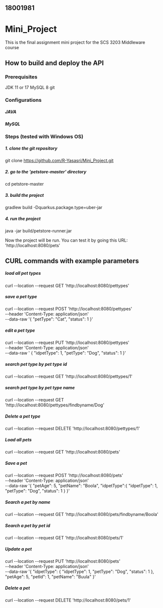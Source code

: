 ## 18001981
# Mini_Project 
 This is the final assignment mini project for the SCS 3203 Middleware course
 
 ## How to build and deploy the API
 
 ### Prerequisites
 JDK 11 or 17
 MySQL 8
 git 
 
 ### Configurations
 ##### JAVA
 ##### MySQL
 
 ### Steps (tested with Windows OS)
 
 ##### 1. clone the git repository
 git clone https://github.com/R-Yasasri/Mini_Project.git
 ##### 2. go to the 'petstore-master' directory
 cd petstore-master
 ##### 3. build the project
 gradlew build -Dquarkus.package.type=uber-jar
 ##### 4. run the project
 java -jar build/petstore-runner.jar
 
 Now the project will be run. You can test it by going this URL: 'http://localhost:8080/pets'
 
 
 ## CURL commands with example parameters

##### load all pet types

curl --location --request GET 'http://localhost:8080/pettypes'

##### save a pet type

curl --location --request POST 'http://localhost:8080/pettypes' \
--header 'Content-Type: application/json' \
--data-raw '{
    "petType": "Cat",
    "status": 1
}'

##### edit a pet type

curl --location --request PUT 'http://localhost:8080/pettypes' \
--header 'Content-Type: application/json' \
--data-raw '    {
        "idpetType": 1,
        "petType": "Dog",
        "status": 1
    }'

##### search pet type by pet type id

curl --location --request GET 'http://localhost:8080/pettypes/1'

##### search pet type by pet type name

curl --location --request GET 'http://localhost:8080/pettypes/findbyname/Dog'

##### Delete a pet type

curl --location --request DELETE 'http://localhost:8080/pettypes/1'

##### Load all pets

curl --location --request GET 'http://localhost:8080/pets'

##### Save a pet

curl --location --request POST 'http://localhost:8080/pets' \
--header 'Content-Type: application/json' \
--data-raw '{
    "petAge": 5,
    "petName": "Boola",
    "idpetType":{
        "idpetType": 1,
        "petType": "Dog",
        "status": 1
    }
}'

##### Search a pet by name

curl --location --request GET 'http://localhost:8080/pets/findbyname/Boola'

##### Search a pet by pet id

curl --location --request GET 'http://localhost:8080/pets/1'

##### Update a pet

curl --location --request PUT 'http://localhost:8080/pets' \
--header 'Content-Type: application/json' \
--data-raw '{
        "idpetType": {
            "idpetType": 1,
            "petType": "Dog",
            "status": 1
        },
        "petAge": 5,
        "petId": 1,
        "petName": "Buula"
    }'

##### Delete a pet

curl --location --request DELETE 'http://localhost:8080/pets/1'
